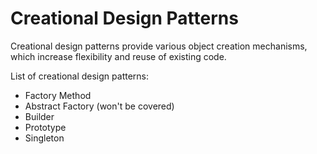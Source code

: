 # **Creational Design Patterns**

Creational design patterns provide various object creation mechanisms, which increase flexibility and reuse of existing code.

List of creational design patterns:
- Factory Method
- Abstract Factory (won't be covered)
- Builder
- Prototype
- Singleton
